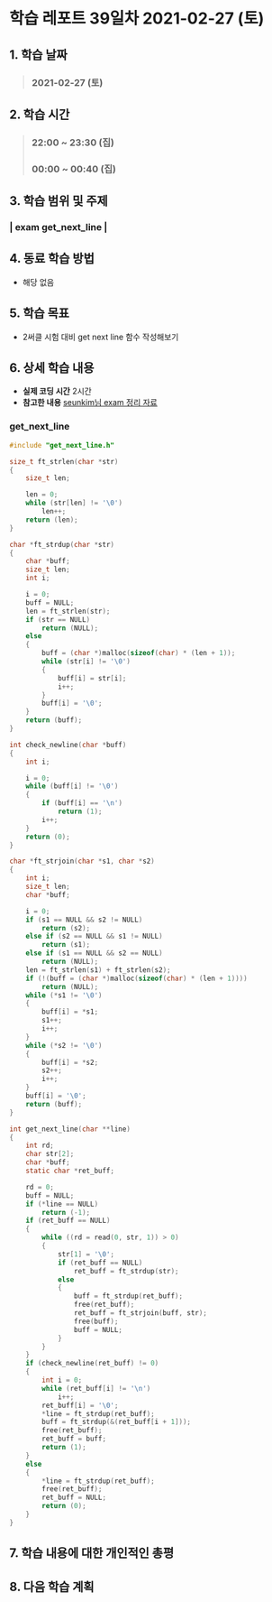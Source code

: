 # 학습 레포트 39일차 2021-02-27 (토)

## 1. 학습 날짜
> ### 2021-02-27 (토)

## 2. 학습 시간
> ### 22:00 ~ 23:30 (집)
> ### 00:00 ~ 00:40 (집)

## 3. 학습 범위 및 주제
### | exam get_next_line |

## 4. 동료 학습 방법
- 해당 없음

## 5. 학습 목표
- 2써클 시험 대비 get next line 함수 작성해보기

## 6. 상세 학습 내용
- **실제 코딩 시간** 2시간
- **참고한 내용** [seunkim님 exam 정리 자료](https://github.com/stevenkim18/Exam_Rank_02)

### get_next_line
```c
#include "get_next_line.h"

size_t ft_strlen(char *str)
{
	size_t len;

	len = 0;
	while (str[len] != '\0')
		len++;
	return (len);
}

char *ft_strdup(char *str)
{
	char *buff;
	size_t len;
	int	i;

	i = 0;
	buff = NULL;
	len = ft_strlen(str);
	if (str == NULL)
		return (NULL);
	else
	{
		buff = (char *)malloc(sizeof(char) * (len + 1));
		while (str[i] != '\0')
		{
			buff[i] = str[i];
			i++;
		}
		buff[i] = '\0';
	}
	return (buff);
}

int	check_newline(char *buff)
{
	int i;

	i = 0;
	while (buff[i] != '\0')
	{
		if (buff[i] == '\n')
			return (1);
		i++;
	}
	return (0);
}

char *ft_strjoin(char *s1, char *s2)
{
	int i;
	size_t len;
	char *buff;

	i = 0;
	if (s1 == NULL && s2 != NULL)
		return (s2);
	else if (s2 == NULL && s1 != NULL)
		return (s1);
	else if (s1 == NULL && s2 == NULL)
		return (NULL);
	len = ft_strlen(s1) + ft_strlen(s2);
	if (!(buff = (char *)malloc(sizeof(char) * (len + 1))))
		return (NULL);
	while (*s1 != '\0')
	{
		buff[i] = *s1;
		s1++;
		i++;
	}
	while (*s2 != '\0')
	{
		buff[i] = *s2;
		s2++;
		i++;
	}
	buff[i] = '\0';
	return (buff);
}

int	get_next_line(char **line)
{
	int rd;
	char str[2];
	char *buff;
	static char *ret_buff;

	rd = 0;
	buff = NULL;
	if (*line == NULL)
		return (-1);
	if (ret_buff == NULL)
	{
		while ((rd = read(0, str, 1)) > 0)
		{
			str[1] = '\0';
			if (ret_buff == NULL)
				ret_buff = ft_strdup(str);
			else
			{
				buff = ft_strdup(ret_buff);
				free(ret_buff);
				ret_buff = ft_strjoin(buff, str);
				free(buff);
				buff = NULL;
			}
		}
	}
	if (check_newline(ret_buff) != 0)
	{
		int i = 0;
		while (ret_buff[i] != '\n')
			i++;
		ret_buff[i] = '\0';
		*line = ft_strdup(ret_buff);
		buff = ft_strdup(&(ret_buff[i + 1]));
		free(ret_buff);
		ret_buff = buff;
		return (1);
	}
	else
	{
		*line = ft_strdup(ret_buff);
		free(ret_buff);
		ret_buff = NULL;
		return (0);
	}
}
```
## 7. 학습 내용에 대한 개인적인 총평

## 8. 다음 학습 계획
